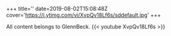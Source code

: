 +++
title=''
date=2019-08-02T15:08:48Z
cover='https://i.ytimg.com/vi/XvpQv18Lf6s/sddefault.jpg'
+++

All content belongs to GlennBeck.
{{< youtube XvpQv18Lf6s >}}
